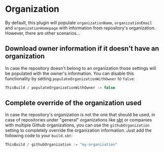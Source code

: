# Organization

By default, this plugin will populate `organizationName`, `organizationEmail` and `organizationHomepage` with information from repository's organization. However, there are other scenarios...

## Download owner information if it doesn't have an organization

In case the repository doesn't belong to an organization those settings will be populated with the owner's information. You can disable this functionality by setting `populateOrganizationWithOwner` to `false`:

```scala
ThisBuild / populateOrganizationWithOwner := false
```

## Complete override of the organization used

In case the repository's organization is not the one that should be used, in case of repositories under "general" organizations like [sbt](https://github.com/sbt) or companies with multiple Github organizations, you can use the `githubOrganization` setting to completely override the organization information. Just add the following code to your `build.sbt`:

```scala
ThisBuild / githubOrganization := "my-organization"
```